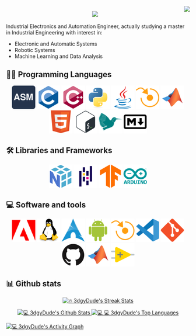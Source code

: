 <img align="right" src="https://hits.seeyoufarm.com/api/count/incr/badge.svg?url=https%3A%2F%2Fgithub.com%2F3dgyDude%2F3dgyDude&count_bg=%23CB5DB9&title_bg=%23A30C9D&icon=github.svg&icon_color=%23EAE7E7&title=Profile+views&edge_flat=true">

<!-- DenverCoder1 Typing SVG -->
<p align="center">
  <a href="https://github.com/DenverCoder1/readme-typing-svg">
    <img src="https://readme-typing-svg.herokuapp.com?font=Playfair+Display&color=%23035080&size=40&vCenter=true&width=750&lines=Welcome+to+my+profile%2C+I'm+Jesus;An+Electronics+and+Automation+Engineer;Nice+to+meet+you!">
  </a>
</p>

Industrial Electronics and Automation Engineer, actually studying a master in Industrial Engineering with interest in:

- Electronic and Automatic Systems
- Robotic Systems
- Machine Learning and Data Analysis

## 👨‍💻 Programming Languages 

<!-- https://hackr.io/es/tutorials/learn-assembly-language Assembly icon -->
<!-- https://devicon.dev/ All other icons -->
<p align="center">
  <a> <img src="https://github.com/3dgyDude/3dgyDude/blob/main/images/logo-assembly-language.svg?raw=true" height=64px/></a>
  <a> <img src="https://github.com/3dgyDude/3dgyDude/blob/main/images/c-original.svg?raw=true" height=64px/></a>
  <a> <img src="https://github.com/3dgyDude/3dgyDude/blob/main/images/cplusplus-original.svg?raw=true" height=64px/></a>
  <a> <img src="https://github.com/3dgyDude/3dgyDude/blob/main/images/python-original.svg?raw=true" height=64px/></a>
  <a> <img src="https://github.com/3dgyDude/3dgyDude/blob/main/images/java-original.svg?raw=true" height=64px/></a>
  <a> <img src="https://github.com/3dgyDude/3dgyDude/blob/main/images/abbrobotstudio-colored.svg?raw=true" height=64px/></a>
  <a> <img src="https://github.com/3dgyDude/3dgyDude/blob/main/images/matlab-original.svg?raw=true" height=64px/></a>
  <a> <img src="https://github.com/3dgyDude/3dgyDude/blob/main/images/html5-original.svg?raw=true" height=64px/></a>
  <a> <img src="https://github.com/3dgyDude/3dgyDude/blob/main/images/bash-original.svg?raw=true" height=64px/></a>
  <a> <img src="https://github.com/3dgyDude/3dgyDude/blob/main/images/latex.svg?raw=true" height=64px/></a>
  <a> <img src="https://github.com/3dgyDude/3dgyDude/blob/main/images/markdown-original.svg?raw=true" height=64px/></a>
</p>
  
## 🛠️ Libraries and Frameworks

<p align="center">
  <a> <img src="https://github.com/3dgyDude/3dgyDude/blob/main/images/numpy-original.svg?raw=true" height=64px/></a>
  <a> <img src="https://github.com/3dgyDude/3dgyDude/blob/main/images/pandas-original.svg?raw=true" height=64px/></a>
  <a> <img src="https://github.com/3dgyDude/3dgyDude/blob/main/images/tensorflow-original.svg?raw=true" height=64px/></a>
  <a> <img src="https://github.com/3dgyDude/3dgyDude/blob/main/images/arduino-original-wordmark.svg?raw=true" height=64px/></a>
</p> 

## 💻 Software and tools
 
<!-- https://commons.wikimedia.org/wiki/File:Archlinux-icon-crystal-64.svg Arch Linux icon -->
<!-- https://simpleicons.org/ ABB RobotStudio, Adobe -->
<!-- https://devicon.dev/ All other icons --> 
<p align="center">
  <a> <img src="https://github.com/3dgyDude/3dgyDude/blob/main/images/adobe-colored.svg?raw=true" height=64px/></a>
  <a> <img src="https://github.com/3dgyDude/3dgyDude/blob/main/images/linux-original.svg?raw=true" height=64px/></a>
  <a> <img src="https://github.com/3dgyDude/3dgyDude/blob/main/images/Archlinux-icon-crystal-64.svg?raw=true" height=64px/></a>
  <a> <img src="https://github.com/3dgyDude/3dgyDude/blob/main/images/android-plain.svg?raw=true" height=64px/></a>
  <a> <img src="https://github.com/3dgyDude/3dgyDude/blob/main/images/abbrobotstudio-colored.svg?raw=true" height=64px/></a>
  <a> <img src="https://github.com/3dgyDude/3dgyDude/blob/main/images/vscode-original.svg?raw=true" height=64px/></a>
  <a> <img src="https://github.com/3dgyDude/3dgyDude/blob/main/images/git-original.svg?raw=true" height=64px/></a>
  <a> <img src="https://github.com/3dgyDude/3dgyDude/blob/main/images/github-original.svg?raw=true" height=64px/></a>
  <a> <img src="https://github.com/3dgyDude/3dgyDude/blob/main/images/matlab-original.svg?raw=true" height=64px/></a>
  <a> <img src="https://github.com/3dgyDude/3dgyDude/blob/main/images/labview-original.svg?raw=true" height=64px/></a>
</p> 
  
## 📊 Github stats

<!-- DenverCoder1 Github readme streak stats -->
<p align="center">
  <a href="https://github.com/DenverCoder1/github-readme-streak-stats">
    <img title="🔥 3dgyDude's Streak Stats" alt="🔥 3dgyDude's Streak Stats" src="https://github-readme-streak-stats.herokuapp.com?user=3dgyDude&theme=nightowl&hide_border=true&date_format=j%20M%5B%20Y%5D" height="175px">
  </a>
</p>

<p align="center">
  <a href="https://github.com/DenverCoder1/github-readme-streak-stats">
    <img title="💻 3dgyDude's Github Stats" alt="💻 3dgyDude's Github Stats" src="https://denvercoder1-github-readme-stats.vercel.app/api/?username=3dgyDude&show_icons=true&count_private=true&theme=react&hide_border=true&bg_color=011627&title_color=c792ea&icon_color=7fdbca&text_color=ffeb95&count_private=true&include_all_commits=true" height="175px"/>
  </a>
  <a href="https://github.com/DenverCoder1/github-readme-streak-stats">
    <img title="💻 3dgyDude's Top Languages" alt="💻 💻 3dgyDude's Top Languages" src="https://github-readme-stats.vercel.app/api/top-langs/?username=3dgyDude&langs_count=6&layout=compact&theme=react&hide_border=true&bg_color=011627&title_color=c792ea&icon_color=7fdbca&text_color=ffeb95&card_width=300" height="175px"/>
  </a>
</p>
  
<a href="https://github.com/ashutosh00710/github-readme-activity-graph"><img title="💻 3dgyDude's Activity Graph" alt="💻 3dgyDude's Activity Graph" src="https://denvercoder1-activity-graph.herokuapp.com/graph/?username=3dgyDude&bg_color=011627&color=c792ea&line=584c7d&point=7fdbca&hide_border=true" /></a>
